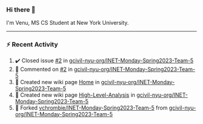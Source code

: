 ### Hi there 👋

I'm Venu, MS CS Student at New York University.

---

### :zap: Recent Activity

<!--RECENT_ACTIVITY:start-->
1. ✔️ Closed issue [#2](https://github.com/gcivil-nyu-org/INET-Monday-Spring2023-Team-5/issues/2) in [gcivil-nyu-org/INET-Monday-Spring2023-Team-5](https://github.com/gcivil-nyu-org/INET-Monday-Spring2023-Team-5)
2. 💬 Commented on [#2](https://github.com/gcivil-nyu-org/INET-Monday-Spring2023-Team-5/issues/2#issuecomment-1427110605) in [gcivil-nyu-org/INET-Monday-Spring2023-Team-5](https://github.com/gcivil-nyu-org/INET-Monday-Spring2023-Team-5)
3. 📖 Created new wiki page [Home](https://github.com/gcivil-nyu-org/INET-Monday-Spring2023-Team-5/wiki/Home) in [gcivil-nyu-org/INET-Monday-Spring2023-Team-5](https://github.com/gcivil-nyu-org/INET-Monday-Spring2023-Team-5)
4. 📖 Created new wiki page [High-Level-Analysis](https://github.com/gcivil-nyu-org/INET-Monday-Spring2023-Team-5/wiki/High-Level-Analysis) in [gcivil-nyu-org/INET-Monday-Spring2023-Team-5](https://github.com/gcivil-nyu-org/INET-Monday-Spring2023-Team-5)
5. 🔱 Forked [vchrombie/INET-Monday-Spring2023-Team-5](https://github.com/vchrombie/INET-Monday-Spring2023-Team-5) from [gcivil-nyu-org/INET-Monday-Spring2023-Team-5](https://github.com/gcivil-nyu-org/INET-Monday-Spring2023-Team-5)
<!--RECENT_ACTIVITY:end-->

<!--
**vchrombie/vchrombie** is a ✨ _special_ ✨ repository because its `README.md` (this file) appears on your GitHub profile.

Here are some ideas to get you started:

- 🔭 I’m currently working on ...
- 🌱 I’m currently learning ...
- 👯 I’m looking to collaborate on ...
- 🤔 I’m looking for help with ...
- 💬 Ask me about ...
- 📫 How to reach me: ...
- 😄 Pronouns: ...
- ⚡ Fun fact: ...
-->
